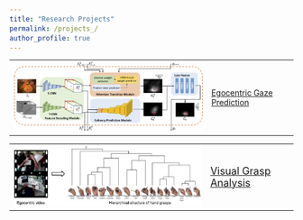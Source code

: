 ```yaml
---
title: "Research Projects"
permalink: /projects_/
author_profile: true
---
```


<style>
table, th, td {
    border: 0px solid black;
}
</style>

<table>
  <tr>
    <td>
    <img src="/images/ECCV2018_architecture.jpg" style="padding-right:25px" width="500">
    </td>
    <td aligh="left">
    <a href="https://cai-mj.github.io/project/egocentric_gaze_prediction">Egocentric Gaze Prediction</a>
    </td>
  </tr> 
</table>

<table>
  <tr>
    <td>
    <img src="/images/THMS2017_concept.png" style="padding-right:25px" width="500">
    </td>
    <td aligh="left">
    <font size="4"><a href="https://cai-mj.github.io/publication/2017-08-01-THMS">Visual Grasp Analysis</a></font>
    </td>
  </tr> 
</table>

